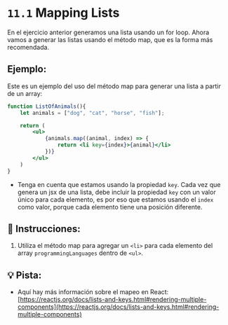# `11.1` Mapping Lists

En el ejercicio anterior generamos una lista usando un for loop. Ahora vamos a generar las listas usando el método map, que es la forma más recomendada.

## Ejemplo:

Este es un ejemplo del uso del método map para generar una lista a partir de un array:

```jsx
function ListOfAnimals(){
    let animals = ["dog", "cat", "horse", "fish"];

    return (
        <ul>
            {animals.map((animal, index) => {
                return <li key={index}>{animal}</li>
            })}
        </ul>
    )
}
```

+ Tenga en cuenta que estamos usando la propiedad `key`. Cada vez que genera un jsx de una lista, debe incluir la propiedad `key` con un valor único para cada elemento, es por eso que estamos usando el `index` como valor, porque cada elemento tiene una posición diferente.

## 📝 Instrucciones:

1. Utiliza el método map para agregar un `<li>` para cada elemento del array `programmingLanguages` dentro de `<ul>`.

## 💡 Pista:

+ Aquí hay más información sobre el mapeo en React: [https://reactjs.org/docs/lists-and-keys.html#rendering-multiple-components](https://reactjs.org/docs/lists-and-keys.html#rendering-multiple-components)